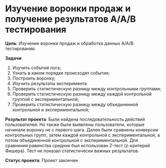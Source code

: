 # Изучение воронки продаж и получение результатов A/A/B тестирования  
  
**Цель**: Изучение воронки продаж и обработка данных A/A/B тестирования.
  
**Задачи**:
1. Изучить события лога;
2. Узнать в каком порядке происходят события;
3. Построить воронку;
4. Изучить результаты эксперимента
5. Проверить статистическую разницу между контрольными группами;
6. Проверить статистическую разницу между каждой контрольной группой с экспериментальной;
7. Проверить статистическую разницу между объединенной контрольной и экспериментальной;

**Результат проекта**: Были найдена последовательность действий пользователей. Но также были выявлены пользователи, которые начинали воронку не с первого шага. Далее были сравнены конверсии контрольных групп, затем каждой контрольной с экспериментальной, а потом объединенной контрольной с экспериментальной. Для сравнения равенства средних был использован Z-тест (z-критерий Фишера). Тест не показал статистически важных результатов.
  
**Статус проекта**: Проект закончен
